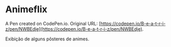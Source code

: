 # Animeflix

A Pen created on CodePen.io. Original URL: [https://codepen.io/B-e-a-t-r-i-z/pen/NWBEdje](https://codepen.io/B-e-a-t-r-i-z/pen/NWBEdje).

Exibição de alguns pôsteres de animes.